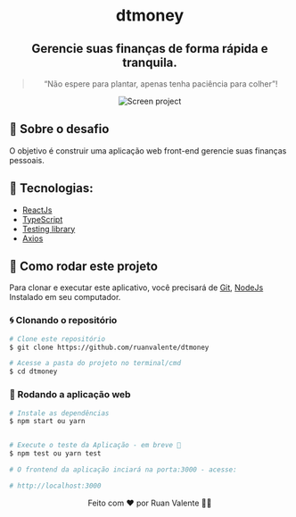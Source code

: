 <h1 align="center">
  dtmoney
</h1>

<h2 align="center">
  Gerencie suas finanças de forma rápida e tranquila.
</h2>

<blockquote align="center">“Não espere para plantar, apenas tenha paciência para colher”!</blockquote>

<div align="center">
  <img src="https://i.postimg.cc/HxTKWzVX/Captura-de-tela-2021-06-07-202548.png" alt="Screen project">
</div>

## 🚀 Sobre o desafio

O objetivo é construir uma aplicação web front-end gerencie suas finanças pessoais.

## 🔨 Tecnologias:

- [ReactJs][reactjs]
- [TypeScript][typescript]
- [Testing library](https://testing-library.com/)
- [Axios][axios]

## 🚀 Como rodar este projeto

Para clonar e executar este aplicativo, você precisará de [Git](https://git-scm.com), [NodeJs][nodejs] Instalado em seu computador.

### 🌀 Clonando o repositório

```bash
# Clone este repositório
$ git clone https://github.com/ruanvalente/dtmoney

# Acesse a pasta do projeto no terminal/cmd
$ cd dtmoney
```

### 🧭 Rodando a aplicação web

```bash
# Instale as dependências
$ npm start ou yarn


# Execute o teste da Aplicação - em breve 😬
$ npm test ou yarn test

# O frontend da aplicação inciará na porta:3000 - acesse:

# http://localhost:3000

```

<p align="center">
Feito com ❤️ por Ruan Valente 👋🏽
</p>

[reactjs]: https://reactjs.org/
[axios]: https://www.npmjs.com/package/axios
[typescript]: https://www.typescriptlang.org/
[brainn]: https://brainn.co/
[nodejs]: https://nodejs.org/en/
